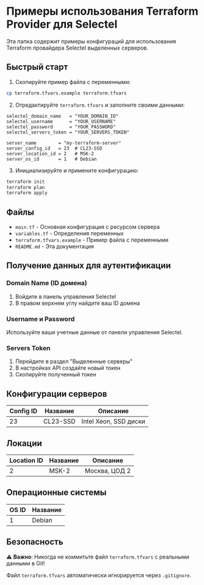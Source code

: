 # Примеры использования Terraform Provider для Selectel

Эта папка содержит примеры конфигураций для использования Terraform провайдера Selectel выделенных серверов.

## Быстрый старт

1. Скопируйте пример файла с переменными:
```bash
cp terraform.tfvars.example terraform.tfvars
```

2. Отредактируйте `terraform.tfvars` и заполните своими данными:
```hcl
selectel_domain_name   = "YOUR_DOMAIN_ID"
selectel_username      = "YOUR_USERNAME"
selectel_password      = "YOUR_PASSWORD"
selectel_servers_token = "YOUR_SERVERS_TOKEN"

server_name        = "my-terraform-server"
server_config_id   = 23  # CL23-SSD
server_location_id = 2   # MSK-2
server_os_id       = 1   # Debian
```

3. Инициализируйте и примените конфигурацию:
```bash
terraform init
terraform plan
terraform apply
```

## Файлы

- `main.tf` - Основная конфигурация с ресурсом сервера
- `variables.tf` - Определения переменных
- `terraform.tfvars.example` - Пример файла с переменными
- `README.md` - Эта документация

## Получение данных для аутентификации

### Domain Name (ID домена)
1. Войдите в панель управления Selectel
2. В правом верхнем углу найдите ваш ID домена

### Username и Password
Используйте ваши учетные данные от панели управления Selectel.

### Servers Token
1. Перейдите в раздел "Выделенные серверы"
2. В настройках API создайте новый токен
3. Скопируйте полученный токен

## Конфигурации серверов

| Config ID | Название | Описание |
|-----------|----------|----------|
| 23 | CL23-SSD | Intel Xeon, SSD диски |

## Локации

| Location ID | Название | Описание |
|-------------|----------|----------|
| 2 | MSK-2 | Москва, ЦОД 2 |

## Операционные системы

| OS ID | Название |
|-------|----------|
| 1 | Debian |

## Безопасность

⚠️ **Важно**: Никогда не коммитьте файл `terraform.tfvars` с реальными данными в Git! 

Файл `terraform.tfvars` автоматически игнорируется через `.gitignore`. 